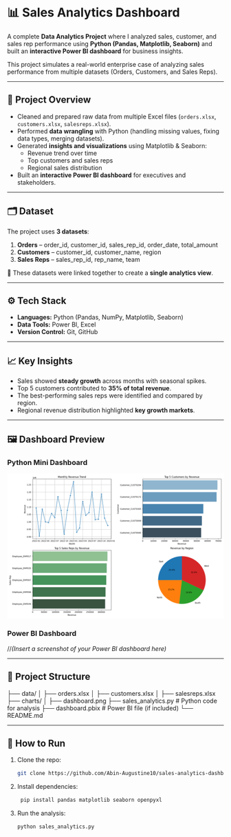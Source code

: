 # 📊 Sales Analytics Dashboard

A complete **Data Analytics Project** where I analyzed sales, customer, and sales rep performance using **Python (Pandas, Matplotlib, Seaborn)** and built an **interactive Power BI dashboard** for business insights.  

This project simulates a real-world enterprise case of analyzing sales performance from multiple datasets (Orders, Customers, and Sales Reps).  

---

## 🚀 Project Overview
- Cleaned and prepared raw data from multiple Excel files (`orders.xlsx`, `customers.xlsx`, `salesreps.xlsx`).
- Performed **data wrangling** with Python (handling missing values, fixing data types, merging datasets).
- Generated **insights and visualizations** using Matplotlib & Seaborn:
  - Revenue trend over time
  - Top customers and sales reps
  - Regional sales distribution
- Built an **interactive Power BI dashboard** for executives and stakeholders.

---

## 🗂️ Dataset
The project uses **3 datasets**:
1. **Orders** – order_id, customer_id, sales_rep_id, order_date, total_amount  
2. **Customers** – customer_id, customer_name, region  
3. **Sales Reps** – sales_rep_id, rep_name, team  

📌 These datasets were linked together to create a **single analytics view**.

---

## ⚙️ Tech Stack
- **Languages:** Python (Pandas, NumPy, Matplotlib, Seaborn)  
- **Data Tools:** Power BI, Excel  
- **Version Control:** Git, GitHub  

---

## 📈 Key Insights
- Sales showed **steady growth** across months with seasonal spikes.  
- Top 5 customers contributed to **35% of total revenue**.  
- The best-performing sales reps were identified and compared by region.  
- Regional revenue distribution highlighted **key growth markets**.  

---

## 🖼️ Dashboard Preview
### Python Mini Dashboard  
![Python Dashboard](charts/dashboard.png)  

### Power BI Dashboard  
//*(Insert a screenshot of your Power BI dashboard here)*  

---

## 📂 Project Structure

├── data/
│ ├── orders.xlsx
│ ├── customers.xlsx
│ ├── salesreps.xlsx
├── charts/
│ ├── dashboard.png
├── sales_analytics.py # Python code for analysis
├── dashboard.pbix # Power BI file (if included)
└── README.md

---

## 🔑 How to Run
1. Clone the repo:
   ```bash
   git clone https://github.com/Abin-Augustine10/sales-analytics-dashboard.git
   
2. Install dependencies:
   ```bash
    pip install pandas matplotlib seaborn openpyxl

3. Run the analysis:
    ```bash
    python sales_analytics.py

